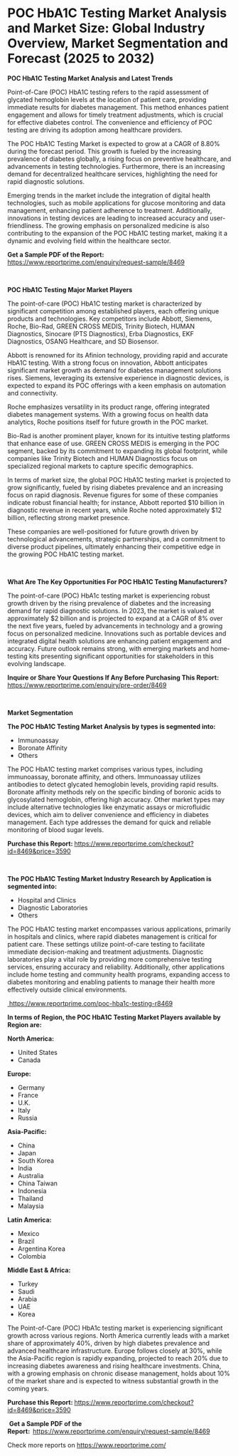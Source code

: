 <p><h1>POC HbA1C Testing Market Analysis and Market Size: Global Industry Overview, Market Segmentation and Forecast (2025 to 2032)</h1></p><p><strong>POC HbA1C Testing Market Analysis and Latest Trends</strong></p>
<p><p>Point-of-Care (POC) HbA1C testing refers to the rapid assessment of glycated hemoglobin levels at the location of patient care, providing immediate results for diabetes management. This method enhances patient engagement and allows for timely treatment adjustments, which is crucial for effective diabetes control. The convenience and efficiency of POC testing are driving its adoption among healthcare providers.</p><p>The POC HbA1C Testing Market is expected to grow at a CAGR of 8.80% during the forecast period. This growth is fueled by the increasing prevalence of diabetes globally, a rising focus on preventive healthcare, and advancements in testing technologies. Furthermore, there is an increasing demand for decentralized healthcare services, highlighting the need for rapid diagnostic solutions.</p><p>Emerging trends in the market include the integration of digital health technologies, such as mobile applications for glucose monitoring and data management, enhancing patient adherence to treatment. Additionally, innovations in testing devices are leading to increased accuracy and user-friendliness. The growing emphasis on personalized medicine is also contributing to the expansion of the POC HbA1C testing market, making it a dynamic and evolving field within the healthcare sector.</p></p>
<p><strong>Get a Sample PDF of the Report:&nbsp;</strong> <a href="https://www.reportprime.com/enquiry/request-sample/8469?utm_campaign=2252&utm_medium=2&utm_source=Github&utm_content=ia&utm_term=19032025&utm_id=poc-hba1c-testing">https://www.reportprime.com/enquiry/request-sample/8469</a></p>
<p>&nbsp;</p>
<p><strong>POC HbA1C Testing Major Market Players</strong></p>
<p><p>The point-of-care (POC) HbA1C testing market is characterized by significant competition among established players, each offering unique products and technologies. Key competitors include Abbott, Siemens, Roche, Bio-Rad, GREEN CROSS MEDIS, Trinity Biotech, HUMAN Diagnostics, Sinocare (PTS Diagnostics), Erba Diagnostics, EKF Diagnostics, OSANG Healthcare, and SD Biosensor.</p><p>Abbott is renowned for its Afinion technology, providing rapid and accurate HbA1C testing. With a strong focus on innovation, Abbott anticipates significant market growth as demand for diabetes management solutions rises. Siemens, leveraging its extensive experience in diagnostic devices, is expected to expand its POC offerings with a keen emphasis on automation and connectivity.</p><p>Roche emphasizes versatility in its product range, offering integrated diabetes management systems. With a growing focus on health data analytics, Roche positions itself for future growth in the POC market.</p><p>Bio-Rad is another prominent player, known for its intuitive testing platforms that enhance ease of use. GREEN CROSS MEDIS is emerging in the POC segment, backed by its commitment to expanding its global footprint, while companies like Trinity Biotech and HUMAN Diagnostics focus on specialized regional markets to capture specific demographics.</p><p>In terms of market size, the global POC HbA1C testing market is projected to grow significantly, fueled by rising diabetes prevalence and an increasing focus on rapid diagnosis. Revenue figures for some of these companies indicate robust financial health; for instance, Abbott reported $10 billion in diagnostic revenue in recent years, while Roche noted approximately $12 billion, reflecting strong market presence.</p><p>These companies are well-positioned for future growth driven by technological advancements, strategic partnerships, and a commitment to diverse product pipelines, ultimately enhancing their competitive edge in the growing POC HbA1C testing market.</p></p>
<p>&nbsp;</p>
<p><strong>What Are The Key Opportunities For POC HbA1C Testing Manufacturers?</strong></p>
<p><p>The point-of-care (POC) HbA1c testing market is experiencing robust growth driven by the rising prevalence of diabetes and the increasing demand for rapid diagnostic solutions. In 2023, the market is valued at approximately $2 billion and is projected to expand at a CAGR of 8% over the next five years, fueled by advancements in technology and a growing focus on personalized medicine. Innovations such as portable devices and integrated digital health solutions are enhancing patient engagement and accuracy. Future outlook remains strong, with emerging markets and home-testing kits presenting significant opportunities for stakeholders in this evolving landscape.</p></p>
<p><strong>Inquire or Share Your Questions If Any Before Purchasing This Report:</strong> <a href="https://www.reportprime.com/enquiry/pre-order/8469?utm_campaign=2252&utm_medium=2&utm_source=Github&utm_content=ia&utm_term=19032025&utm_id=poc-hba1c-testing">https://www.reportprime.com/enquiry/pre-order/8469</a></p>
<p>&nbsp;</p>
<p><strong>Market Segmentation</strong></p>
<p><strong>The POC HbA1C Testing Market Analysis by types is segmented into:</strong></p>
<p><ul><li>Immunoassay</li><li>Boronate Affinity</li><li>Others</li></ul></p>
<p><p>The POC HbA1C testing market comprises various types, including immunoassay, boronate affinity, and others. Immunoassay utilizes antibodies to detect glycated hemoglobin levels, providing rapid results. Boronate affinity methods rely on the specific binding of boronic acids to glycosylated hemoglobin, offering high accuracy. Other market types may include alternative technologies like enzymatic assays or microfluidic devices, which aim to deliver convenience and efficiency in diabetes management. Each type addresses the demand for quick and reliable monitoring of blood sugar levels.</p></p>
<p><strong>Purchase this Report:&nbsp;</strong><a href="https://www.reportprime.com/checkout?id=8469&price=3590&utm_campaign=2252&utm_medium=2&utm_source=Github&utm_content=ia&utm_term=19032025&utm_id=poc-hba1c-testing">https://www.reportprime.com/checkout?id=8469&price=3590</a></p>
<p>&nbsp;</p>
<p><strong>The POC HbA1C Testing Market Industry Research by Application is segmented into:</strong></p>
<p><ul><li>Hospital and Clinics</li><li>Diagnostic Laboratories</li><li>Others</li></ul></p>
<p><p>The POC HbA1C testing market encompasses various applications, primarily in hospitals and clinics, where rapid diabetes management is critical for patient care. These settings utilize point-of-care testing to facilitate immediate decision-making and treatment adjustments. Diagnostic laboratories play a vital role by providing more comprehensive testing services, ensuring accuracy and reliability. Additionally, other applications include home testing and community health programs, expanding access to diabetes monitoring and enabling patients to manage their health more effectively outside clinical environments.</p></p>
<p><a href="https://www.reportprime.com/poc-hba1c-testing-r8469?utm_campaign=2252&utm_medium=2&utm_source=Github&utm_content=ia&utm_term=19032025&utm_id=poc-hba1c-testing">&nbsp;https://www.reportprime.com/poc-hba1c-testing-r8469</a></p>
<p><strong>In terms of Region, the POC HbA1C Testing Market Players available by Region are:</strong></p>
<p>
    <p> <strong> North America: </strong>
        <ul>
            <li>United States</li>
            <li>Canada</li>
        </ul>
        </p> 
    <p> <strong> Europe: </strong>
        <ul>
            <li>Germany</li>
            <li>France</li>
            <li>U.K.</li>
            <li>Italy</li>
            <li>Russia</li>
        </ul>
        </p> 
    <p> <strong> Asia-Pacific: </strong>
        <ul>
            <li>China</li>
            <li>Japan</li>
            <li>South Korea</li>
            <li>India</li>
            <li>Australia</li>
            <li>China Taiwan</li>
            <li>Indonesia</li>
            <li>Thailand</li>
            <li>Malaysia</li>
        </ul>
        </p> 
    <p> <strong> Latin America: </strong>
        <ul>
            <li>Mexico</li>
            <li>Brazil</li>
            <li>Argentina Korea</li>
            <li>Colombia</li>
        </ul>
        </p> 
    <p> <strong> Middle East & Africa: </strong>
        <ul>
            <li>Turkey</li>
            <li>Saudi</li>
            <li>Arabia</li>
            <li>UAE</li>
            <li>Korea</li>
        </ul>
    </p>
    </p>
<p><p>The Point-of-Care (POC) HbA1c testing market is experiencing significant growth across various regions. North America currently leads with a market share of approximately 40%, driven by high diabetes prevalence and advanced healthcare infrastructure. Europe follows closely at 30%, while the Asia-Pacific region is rapidly expanding, projected to reach 20% due to increasing diabetes awareness and rising healthcare investments. China, with a growing emphasis on chronic disease management, holds about 10% of the market share and is expected to witness substantial growth in the coming years.</p></p>
<p><strong>Purchase this Report: </strong><a href="https://www.reportprime.com/checkout?id=8469&price=3590&utm_campaign=2252&utm_medium=2&utm_source=Github&utm_content=ia&utm_term=19032025&utm_id=poc-hba1c-testing">https://www.reportprime.com/checkout?id=8469&price=3590</a></p>
<p>&nbsp;<strong>Get a Sample PDF of the Report:&nbsp;&nbsp;</strong><a href="https://www.reportprime.com/enquiry/request-sample/8469?utm_campaign=2252&utm_medium=2&utm_source=Github&utm_content=ia&utm_term=19032025&utm_id=poc-hba1c-testing">https://www.reportprime.com/enquiry/request-sample/8469</a></p>
<p><strong></strong></p>
<p>Check more reports on <a href="https://www.reportprime.com/?utm_campaign=2252&utm_medium=2&utm_source=Github&utm_content=ia&utm_term=19032025&utm_id=poc-hba1c-testing">https://www.reportprime.com/</a></p>
